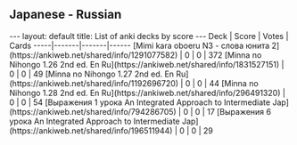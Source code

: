 <h2>Japanese  -  Russian</h2>
---
layout: default
title: List of anki decks by score
---
Deck | Score | Votes | Cards
-----|-------|-------|------
[Mimi kara oboeru N3 - слова юнита 2](https://ankiweb.net/shared/info/1291077582) | 0 | 0 | 372
[Minna no Nihongo 1.26 2nd ed. En Ru](https://ankiweb.net/shared/info/1831527151) | 0 | 0 | 49
[Minna no Nihongo 1.27 2nd ed. En Ru](https://ankiweb.net/shared/info/1192696720) | 0 | 0 | 44
[Minna no Nihongo 1.28 2nd ed. En Ru](https://ankiweb.net/shared/info/296491320) | 0 | 0 | 54
[Выражения 1 урока An Integrated Approach to Intermediate Jap](https://ankiweb.net/shared/info/794286705) | 0 | 0 | 17
[Выражения 6 урока An Integrated Approach to Intermediate Jap](https://ankiweb.net/shared/info/196511944) | 0 | 0 | 29
